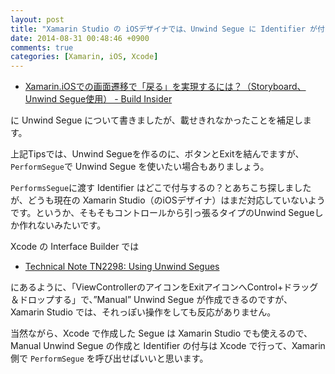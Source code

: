 ```yaml
---
layout: post
title: "Xamarin Studio の iOSデザイナでは、Unwind Segue に Identifier が付けられないようです"
date: 2014-08-31 00:48:46 +0900
comments: true
categories: [Xamarin, iOS, Xcode]
---
```

* [Xamarin.iOSでの画面遷移で「戻る」を実現するには？（Storyboard、Unwind Segue使用） - Build Insider](http://www.buildinsider.net/mobile/xamarintips/0016)

に Unwind Segue について書きましたが、載せきれなかったことを補足します。
<!--more-->
上記Tipsでは、Unwind Segueを作るのに、ボタンとExitを結んでますが、``PerformSegue``で Unwind Segue を使いたい場合もありましょう。

``PerformsSegue``に渡す Identifier はどこで付与するの？とあちこち探しましたが、どうも現在の Xamarin Studio（のiOSデザイナ）はまだ対応していないようです。というか、そもそもコントロールから引っ張るタイプのUnwind Segueしか作れないみたいです。

Xcode の Interface Builder では 

* [Technical Note TN2298: Using Unwind Segues](https://developer.apple.com/library/ios/technotes/tn2298/_index.html#//apple_ref/doc/uid/DTS40013591-CH1-TNTAG2-ADDING_AN_UNWIND_SEGUE_TO_A_STORYBOARD)

にあるように、「ViewControllerのアイコンをExitアイコンへControl+ドラッグ＆ドロップする」で、”Manual” Unwind Segue が作成できるのですが、Xamarin Studio では、それっぽい操作をしても反応がありません。

当然ながら、Xcode で作成した Segue は Xamarin Studio でも使えるので、Manual Unwind Segue の作成と Identifier の付与は Xcode で行って、Xamarin側で ``PerformSegue`` を呼び出せばいいと思います。
